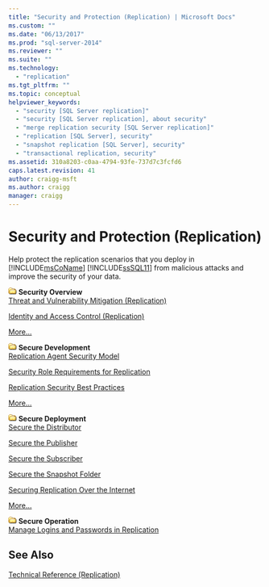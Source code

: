```yaml
---
title: "Security and Protection (Replication) | Microsoft Docs"
ms.custom: ""
ms.date: "06/13/2017"
ms.prod: "sql-server-2014"
ms.reviewer: ""
ms.suite: ""
ms.technology: 
  - "replication"
ms.tgt_pltfrm: ""
ms.topic: conceptual
helpviewer_keywords: 
  - "security [SQL Server replication]"
  - "security [SQL Server replication], about security"
  - "merge replication security [SQL Server replication]"
  - "replication [SQL Server], security"
  - "snapshot replication [SQL Server], security"
  - "transactional replication, security"
ms.assetid: 310a8203-c0aa-4794-93fe-737d7c3fcfd6
caps.latest.revision: 41
author: craigg-msft
ms.author: craigg
manager: craigg
---
```

# Security and Protection (Replication)
  Help protect the replication scenarios that you deploy in [!INCLUDE[msCoName](../../../includes/msconame-md.md)] [!INCLUDE[ssSQL11](../../../includes/sssql11-md.md)] from malicious attacks and improve the security of your data.  
  
 ![Small File Folder Icon](../../../integration-services/media/filefolder-small.gif "Small File Folder Icon") **Security Overview**  
 [Threat and Vulnerability Mitigation &#40;Replication&#41;](threat-and-vulnerability-mitigation-replication.md)  
  
 [Identity and Access Control &#40;Replication&#41;](identity-and-access-control-replication.md)  
  
 [More…](security-overview-replication.md)  
  
 ![Small File Folder Icon](../../../integration-services/media/filefolder-small.gif "Small File Folder Icon") **Secure Development**  
 [Replication Agent Security Model](replication-agent-security-model.md)  
  
 [Security Role Requirements for Replication](security-role-requirements-for-replication.md)  
  
 [Replication Security Best Practices](replication-security-best-practices.md)  
  
 [More…](secure-development-replication.md)  
  
 ![Small File Folder Icon](../../../integration-services/media/filefolder-small.gif "Small File Folder Icon") **Secure Deployment**  
 [Secure the Distributor](secure-the-distributor.md)  
  
 [Secure the Publisher](secure-the-publisher.md)  
  
 [Secure the Subscriber](secure-the-subscriber.md)  
  
 [Secure the Snapshot Folder](secure-the-snapshot-folder.md)  
  
 [Securing Replication Over the Internet](securing-replication-over-the-internet.md)  
  
 [More…](secure-deployment-replication.md)  
  
 ![Small File Folder Icon](../../../integration-services/media/filefolder-small.gif "Small File Folder Icon") **Secure Operation**  
 [Manage Logins and Passwords in Replication](manage-logins-and-passwords-in-replication.md)  
  
## See Also  
 [Technical Reference &#40;Replication&#41;](../technical-reference-replication.md)  
  
  
